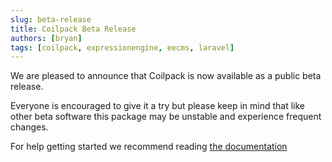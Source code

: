 ```yaml
---
slug: beta-release
title: Coilpack Beta Release
authors: [bryan]
tags: [coilpack, expressionengine, eecms, laravel]
---
```


We are pleased to announce that Coilpack is now available as a public beta release.

Everyone is encouraged to give it a try but please keep in mind that like other
beta software this package may be unstable and experience frequent changes.

For help getting started we recommend reading [the documentation](/docs/)
